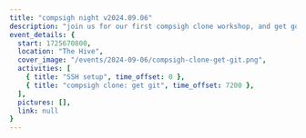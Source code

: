 ```yaml
---
title: "compsigh night v2024.09.06"
description: "join us for our first compsigh clone workshop, and get good at Git with Gursh! part one of a two-workshop series where you'll get help with your dev setup, learn Git commands, and practice the workflow teams use in the real world. you'll be more than prepared for not only all your USF CS classes, but well on your way to becoming a professional software dev!"
event_details: {
  start: 1725670800,
  location: "The Hive",
  cover_image: "/events/2024-09-06/compsigh-clone-get-git.png",
  activities: [
    { title: "SSH setup", time_offset: 0 },
    { title: "compsigh clone: get git", time_offset: 7200 },
  ],
  pictures: [],
  link: null
}
---
```

